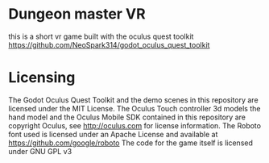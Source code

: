 # Dungeon master VR
this is a short vr game built with the oculus quest toolkit
https://github.com/NeoSpark314/godot_oculus_quest_toolkit
# Licensing
The Godot Oculus Quest Toolkit and the demo scenes in this repository are licensed under the MIT License. 
The Oculus Touch controller 3d models the hand model and the Oculus Mobile SDK contained in this repository are copyright Oculus, 
see http://oculus.com for license information. 
The Roboto font used is licensed under an Apache License and available at https://github.com/google/roboto
The code for the game itself is licensed under GNU GPL v3
